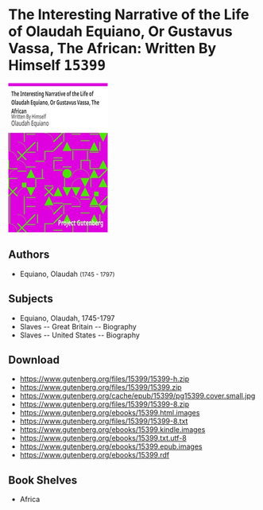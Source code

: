 # The Interesting Narrative of the Life of Olaudah Equiano, Or Gustavus Vassa, The African: Written By Himself <kbd>15399</kbd>

![](./cover.medium.jpg "")

## Authors


 - Equiano, Olaudah <small>(1745 - 1797)</small>

## Subjects


 - Equiano, Olaudah, 1745-1797
 - Slaves -- Great Britain -- Biography
 - Slaves -- United States -- Biography

## Download


 - https://www.gutenberg.org/files/15399/15399-h.zip
 - https://www.gutenberg.org/files/15399/15399.zip
 - https://www.gutenberg.org/cache/epub/15399/pg15399.cover.small.jpg
 - https://www.gutenberg.org/files/15399/15399-8.zip
 - https://www.gutenberg.org/ebooks/15399.html.images
 - https://www.gutenberg.org/files/15399/15399-8.txt
 - https://www.gutenberg.org/ebooks/15399.kindle.images
 - https://www.gutenberg.org/ebooks/15399.txt.utf-8
 - https://www.gutenberg.org/ebooks/15399.epub.images
 - https://www.gutenberg.org/ebooks/15399.rdf

## Book Shelves


 - Africa
